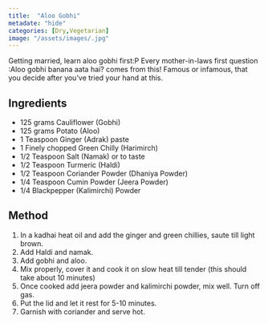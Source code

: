 ```yaml
---
title:  "Aloo Gobhi"
metadate: "hide"
categories: [Dry,Vegetarian]
image: "/assets/images/.jpg"
---
```


Getting married, learn aloo gobhi first:P
Every mother-in-laws first question :Aloo gobhi banana aata hai? comes from this!
Famous or infamous, that you decide after you've tried your hand at this. 

## Ingredients

- 125 grams Cauliflower (Gobhi)
- 125 grams Potato (Aloo)
- 1 Teaspoon Ginger (Adrak) paste
- 1 Finely chopped Green Chilly (Harimirch)
- 1/2 Teaspoon Salt (Namak) or to taste
- 1/2 Teaspoon Turmeric (Haldi)
- 1/2 Teaspoon Coriander Powder (Dhaniya Powder)
- 1/4 Teaspoon Cumin Powder (Jeera Powder)
- 1/4  Blackpepper (Kalimirchi) Powder


## Method

1. In a kadhai heat oil and add the ginger and green chillies, saute till light brown. 
2. Add Haldi and namak. 
3. Add gobhi and aloo. 
4. Mix properly, cover it and cook it on slow heat till tender (this should take about 10 minutes)
5. Once cooked add jeera powder and kalimirchi powder, mix well. Turn off gas. 
6. Put the lid and let it rest for 5-10 minutes. 
7. Garnish with coriander and serve hot. 

